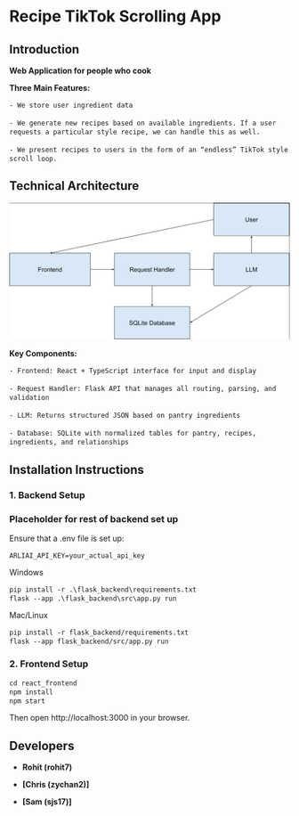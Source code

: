 # Recipe TikTok Scrolling App


## Introduction

**Web Application for people who cook**

**Three Main Features:**

    - We store user ingredient data
    
    - We generate new recipes based on available ingredients. If a user requests a particular style recipe, we can handle this as well.
    
    - We present recipes to users in the form of an “endless” TikTok style scroll loop.


## Technical Architecture

![text](image.png)

**Key Components:**

    - Frontend: React + TypeScript interface for input and display
    
    - Request Handler: Flask API that manages all routing, parsing, and validation
    
    - LLM: Returns structured JSON based on pantry ingredients
    
    - Database: SQLite with normalized tables for pantry, recipes, ingredients, and relationships


## Installation Instructions

### 1. Backend Setup

### Placeholder for rest of backend set up

Ensure that a .env file is set up:
```
ARLIAI_API_KEY=your_actual_api_key
```

Windows
```
pip install -r .\flask_backend\requirements.txt
flask --app .\flask_backend\src\app.py run
```

Mac/Linux
```
pip install -r flask_backend/requirements.txt
flask --app flask_backend/src/app.py run
```

### 2. Frontend Setup

```
cd react_frontend
npm install
npm start
```     
Then open http://localhost:3000 in your browser.

## Developers

- **Rohit (rohit7)**

- **[Chris (zychan2)]** 

- **[Sam (sjs17)]**
